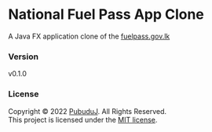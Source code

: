 # National Fuel Pass App Clone

A Java FX application clone of the [fuelpass.gov.lk](https://fuelpass.gov.lk/)

### Version
v0.1.0

### License
Copyright &copy; 2022 [PubuduJ](https://www.linkedin.com/in/pubudujanith94/). All Rights Reserved.<br>
This project is licensed under the [MIT license](LICENSE.txt).